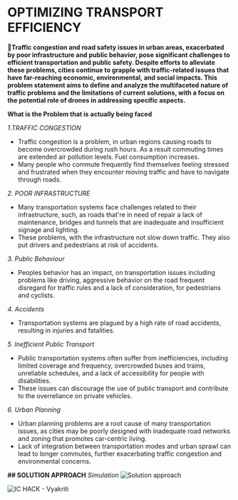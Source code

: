 # OPTIMIZING TRANSPORT EFFICIENCY

**🚦Traffic congestion and road safety issues in urban areas, exacerbated by poor infrastructure and public behavior, pose significant challenges to efficient transportation and public safety. Despite efforts to alleviate these problems, cities continue to grapple with traffic-related issues that have far-reaching economic, environmental, and social impacts. This problem statement aims to define and analyze the multifaceted nature of traffic problems and the limitations of current solutions, with a focus on the potential role of drones in addressing specific aspects.** 

**What is the Problem that is actually being faced**

 *1.TRAFFIC CONGESTION*
 * Traffic congestion is a problem, in urban regions causing roads to become overcrowded during rush hours. As a result commuting times are extended air pollution levels. Fuel consumption increases.
 * Many people who commute frequently find themselves feeling stressed and frustrated when they encounter moving traffic and have to navigate through roads.

 *2. POOR INFRASTRUCTURE*
 * Many transportation systems face challenges related to their infrastructure, such, as roads that're in need of repair a lack of maintenance, bridges and tunnels that are inadequate and insufficient signage and lighting.
 * These problems, with the infrastructure not slow down traffic. They also put drivers and pedestrians at risk of accidents.

 *3. Public Behaviour*
 * Peoples behavior has an impact, on transportation issues including problems like driving, aggressive behavior on the road frequent disregard for traffic rules and a lack of consideration, for pedestrians and cyclists.

 *4. Accidents*
 * Transportation systems are plagued by a high rate of road accidents, resulting in injuries and fatalities.

 *5. Inefficient Public Transport*
 * Public transportation systems often suffer from inefficiencies, including limited coverage and frequency, overcrowded buses and trains, unreliable schedules, and a lack of accessibility for people with disabilities.
 * These issues can discourage the use of public transport and contribute to the overreliance on private vehicles.

 *6. Urban Planning*
 * Urban planning problems are a root cause of many transportation issues, as cities may be poorly designed with inadequate road networks and zoning that promotes car-centric living.
 * Lack of integration between transportation modes and urban sprawl can lead to longer commutes, further exacerbating traffic congestion and environmental concerns.

 **## SOLUTION APPROACH**
 *Simulation*
 ![Solution approach](https://github.com/nimriti2003/TEAM-VYAKRITI_IC-HACK/assets/118421155/9f01ba2e-a010-4662-9035-024a0765175d)

 

![IC HACK - Vyakriti](https://github.com/nimriti2003/TEAM-VYAKRITI_IC-HACK/assets/118421155/8fff337d-f3e4-4f12-b79c-2a46a8754ce3)
